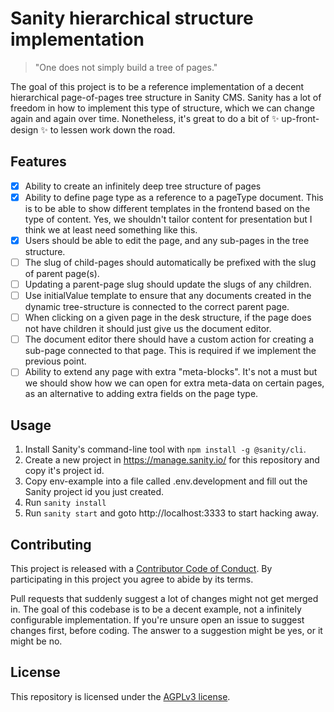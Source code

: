 # Sanity hierarchical structure implementation

> "One does not simply build a tree of pages."

The goal of this project is to be a reference implementation of a decent hierarchical page-of-pages tree structure in Sanity CMS. Sanity has a lot of freedom in how to implement this type of structure, which we can change again and again over time. Nonetheless, it's great to do a bit of :sparkles: up-front-design :sparkles: to lessen work down the road.

## Features

- [x] Ability to create an infinitely deep tree structure of pages
- [x] Ability to define page type as a reference to a pageType document. This is to be able to show different templates in the frontend based on the type of content. Yes, we shouldn't tailor content for presentation but I think we at least need something like this.
- [x] Users should be able to edit the page, and any sub-pages in the tree structure.
- [ ] The slug of child-pages should automatically be prefixed with the slug of parent page(s).
- [ ] Updating a parent-page slug should update the slugs of any children.
- [ ] Use initialValue template to ensure that any documents created in the dynamic tree-structure is connected to the correct parent page.
- [ ] When clicking on a given page in the desk structure, if the page does not have children it should just give us the document editor.
- [ ] The document editor there should have a custom action for creating a sub-page connected to that page. This is required if we implement the previous point.
- [ ] Ability to extend any page with extra "meta-blocks". It's not a must but we should show how we can open for extra meta-data on certain pages, as an alternative to adding extra fields on the page type.

## Usage

1. Install Sanity's command-line tool with `npm install -g @sanity/cli`.
1. Create a new project in https://manage.sanity.io/ for this repository and copy it's project id.
1. Copy env-example into a file called .env.development and fill out the Sanity project id you just created.
1. Run `sanity install`
1. Run `sanity start` and goto http://localhost:3333 to start hacking away.

## Contributing

This project is released with a [Contributor Code of Conduct](CODE_OF_CONDUCT.md). By participating in this project you agree to abide by its terms.

Pull requests that suddenly suggest a lot of changes might not get merged in. The goal of this codebase is to be a decent example, not a infinitely configurable implementation. If you're unsure open an issue to suggest changes first, before coding. The answer to a suggestion might be yes, or it might be no.

## License

This repository is licensed under the [AGPLv3 license](LICENSE.md).
